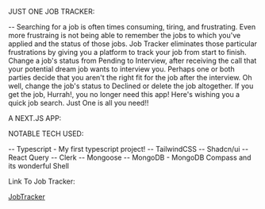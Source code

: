 JUST ONE JOB TRACKER:

-- Searching for a job is often times consuming, tiring, and frustrating.  Even more frustraing is not being able to remember the jobs to which you've applied and the status of those jobs.  Job Tracker eliminates those particular frustrations by giving you a platform to track your job from start to finish.  Change a job's status from Pending to Interview, after receiving the call that your potential dream job wants to interview you.  Perhaps one or both parties decide that you aren't the right fit for the job after the interview.  Oh well, change the job's status to Declined or delete the job altogether.  If you get the job, Hurrah!, you no longer need this app!  Here's wishing you a quick job search.  Just One is all you need!!


A NEXT.JS APP:

NOTABLE TECH USED:

-- Typescript - My first typescript project!
-- TailwindCSS
-- Shadcn/ui
-- React Query
-- Clerk
-- Mongoose
-- MongoDB - MongoDB Compass and its wonderful Shell

Link To Job Tracker:

[JobTracker](https://job-tracker-five.vercel.app)